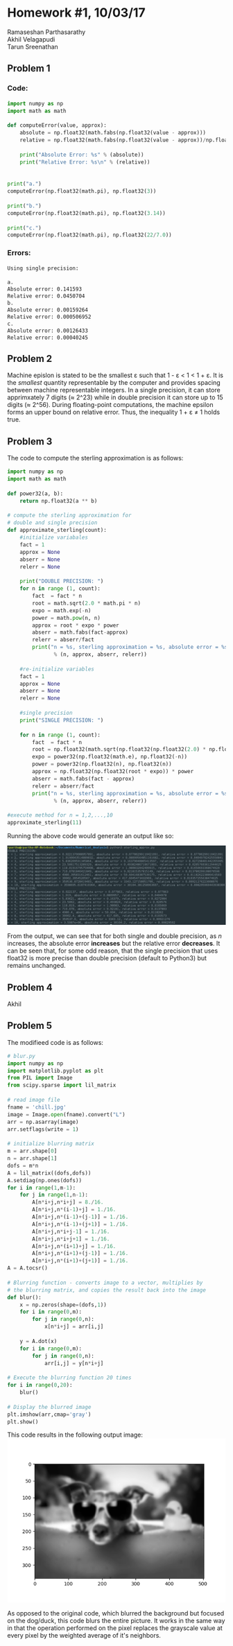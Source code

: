 # Homework #1, 10/03/17
Ramaseshan Parthasarathy  
Akhil Velagapudi  
Tarun Sreenathan  

## Problem 1

### Code:
```python
import numpy as np
import math as math

def computeError(value, approx):
	absolute = np.float32(math.fabs(np.float32(value - approx)))
	relative = np.float32(math.fabs(np.float32(value - approx))/np.float32(math.fabs(value)))

	print("Absolute Error: %s" % (absolute))
	print("Relative Error: %s\n" % (relative))


print("a.")
computeError(np.float32(math.pi), np.float32(3))

print("b.")
computeError(np.float32(math.pi), np.float32(3.14))

print("c.")
computeError(np.float32(math.pi), np.float32(22/7.0))
```

### Errors:
```
Using single precision:

a.
Absolute error: 0.141593
Relative error: 0.0450704
b.
Absolute error: 0.00159264
Relative error: 0.000506952
c.
Absolute error: 0.00126433
Relative error: 0.00040245
```

## Problem 2

Machine epislon is stated to be the smallest ε such that 1 - ε < 1 < 1 + ε. It is the _smallest_ quantity representable by the computer and provides spacing between machine representable integers. In a single precision, it can store apprimxately 7 digits (≈ 2^23) while in double precision it can store up to 15 digits (≈ 2^56). During floating-point computations, the machine epsilon forms an upper bound on relative error. Thus, the inequality 1 + ε ≠ 1 holds true. 

## Problem 3
The code to compute the sterling  approximation is as follows:

```python
import numpy as np
import math as math

def power32(a, b):
	return np.float32(a ** b)

# compute the sterling approximation for 
# double and single precision
def approximate_sterling(count):
	#initialize variabales
	fact = 1
	approx = None
	abserr = None
	relerr = None

	print("DOUBLE PRECISION: ")
	for n in range (1, count):
		fact  = fact * n
		root = math.sqrt(2.0 * math.pi * n)
		expo = math.exp(-n)
		power = math.pow(n, n)
		approx = root * expo * power
		abserr = math.fabs(fact-approx)
		relerr = abserr/fact
		print("n = %s, sterling approximation = %s, absolute error = %s, relative error = %s" 
			   % (n, approx, abserr, relerr))

	#re-initialize variables
	fact = 1
	approx = None
	abserr = None
	relerr = None

	#single precision
	print("SINGLE PRECISION: ")
	
	for n in range (1, count):
		fact  = fact * n
		root = np.float32(math.sqrt(np.float32(np.float32(2.0) * np.float32(math.pi)) * np.float32(n)))
		expo = power32(np.float32(math.e), np.float32(-n))
		power = power32(np.float32(n), np.float32(n))
		approx = np.float32(np.float32(root * expo)) * power
		abserr = math.fabs(fact - approx)
		relerr = abserr/fact
		print("n = %s, sterling approximation = %s, absolute error = %s, relative error = %s" 
			   % (n, approx, abserr, relerr))

#execute method for n = 1,2,...,10
approximate_sterling(11)
```

Running the above code would generate an output like so:

<img src = "../hw-1/sterling.png">

From the output, we can see that for both single and double precision, as *n* increases, the absolute error **increases** but the relative error **decreases**. It can be seen that, for some odd reason, that the single precision that uses float32 is more precise than double precision (default to Python3) but remains unchanged. 

## Problem 4 

Akhil

## Problem 5

The modifieed code is as follows:

```python
# blur.py
import numpy as np
import matplotlib.pyplot as plt
from PIL import Image
from scipy.sparse import lil_matrix

# read image file
fname = 'chill.jpg'
image = Image.open(fname).convert("L")
arr = np.asarray(image)
arr.setflags(write = 1)

# initialize blurring matrix
m = arr.shape[0]
n = arr.shape[1]
dofs = m*n
A = lil_matrix((dofs,dofs))
A.setdiag(np.ones(dofs))
for i in range(1,m-1):
    for j in range(1,n-1):
        A[n*i+j,n*i+j] = 8./16.
        A[n*i+j,n*(i-1)+j] = 1./16.
        A[n*i+j,n*(i-1)+(j-1)] = 1./16.
        A[n*i+j,n*(i-1)+(j+1)] = 1./16.
        A[n*i+j,n*i+j-1] = 1./16.
        A[n*i+j,n*i+j+1] = 1./16.
        A[n*i+j,n*(i+1)+j] = 1./16.
        A[n*i+j,n*(i+1)+(j-1)] = 1./16.
        A[n*i+j,n*(i+1)+(j+1)] = 1./16.
A = A.tocsr()

# Blurring function - converts image to a vector, multiplies by
# the blurring matrix, and copies the result back into the image
def blur():
    x = np.zeros(shape=(dofs,1))
    for i in range(0,m):
        for j in range(0,n):
            x[n*i+j] = arr[i,j]

    y = A.dot(x)
    for i in range(0,m):
        for j in range(0,n):
            arr[i,j] = y[n*i+j]

# Execute the blurring function 20 times
for i in range(0,20):
    blur()

# Display the blurred image
plt.imshow(arr,cmap='gray')
plt.show()
```

This code results in the following output image:   
<img src = "../hw-1/blur.png">

As opposed to the original code, which blurred the background but focused on the dog/duck, this code blurs the entire picture. It works in the same way in that the operation performed on the pixel replaces the grayscale value at every pixel by the weighted average of it's neighbors.  